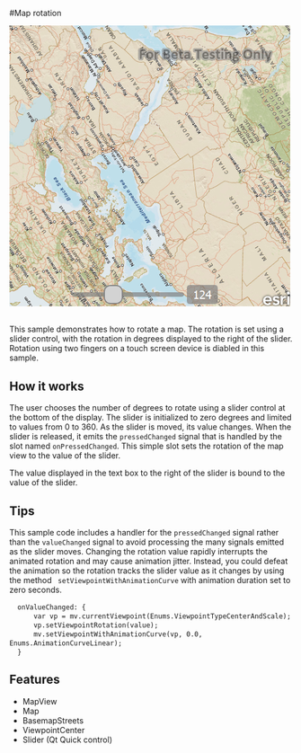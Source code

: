 #Map rotation

![](screenshot.png) 

##

This sample demonstrates how to rotate a map. The rotation is set using a slider control, with the rotation in degrees displayed to the right of the slider. Rotation using two fingers on a touch screen device is diabled in this sample.

## How it works

The user chooses the number of degrees to rotate using a slider control at the bottom of the display. The slider is initialized to zero degrees and limited to values from 0 to 360. As the slider is moved, its value changes. When the slider is released, it emits the `pressedChanged` signal that is handled by the slot named `onPressedChanged`. This simple slot sets the rotation of the map view to the value of the slider. 

The value displayed in the text box to the right of the slider is bound to the value of the slider. 

## Tips

This sample code includes a handler for the `pressedChanged` signal rather than the `valueChanged` signal to avoid processing the many signals emitted as the slider moves. Changing the rotation value rapidly interrupts the animated rotation and may cause animation jitter. Instead, you could defeat the animation so the rotation tracks the slider value as it changes by using the method ` setViewpointWithAnimationCurve` with animation duration set to zero seconds. 

```
  onValueChanged: {
      var vp = mv.currentViewpoint(Enums.ViewpointTypeCenterAndScale);
      vp.setViewpointRotation(value);
      mv.setViewpointWithAnimationCurve(vp, 0.0, Enums.AnimationCurveLinear);
  }
```

## Features

- MapView
- Map
- BasemapStreets
- ViewpointCenter
- Slider (Qt Quick control)

